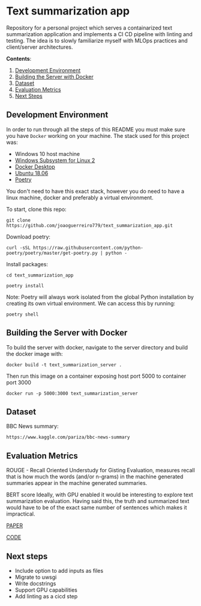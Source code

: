 # Text summarization app
Repository for a personal project which serves a containarized text summarization application and implements a CI CD pipeline with linting and testing. The idea is to slowly familiarize myself with MLOps practices and client/server architectures.

**Contents**:
1. [Development Environment](#development-environment)
2. [Building the Server with Docker](#building-the-server-with-docker)
3. [Dataset](#dataset)
4. [Evaluation Metrics](#evaluation-metrics)
5. [Next Steps](#next-steps)

## **Development Environment**

In order to run through all the steps of this README you must make sure you have `Docker` working on your machine. 
The stack used for this project was:
 - Windows 10 host machine
 - [Windows Subsystem for Linux 2](https://docs.microsoft.com/en-us/windows/wsl/install)
 - [Docker Desktop](https://www.docker.com/products/docker-desktop)
 - [Ubuntu 18.06](https://www.microsoft.com/store/productId/9N9TNGVNDL3Q)
 - [Poetry](https://python-poetry.org/)


You don't need to have this exact stack, however you do need to have a linux machine, docker and preferably a virtual environment.

To start, clone this repo:

`git clone https://github.com/joaoguerreiro779/text_summarization_app.git`

Download poetry:

`curl -sSL https://raw.githubusercontent.com/python-poetry/poetry/master/get-poetry.py | python -`

Install packages:

`cd text_summarization_app`

`poetry install`

Note: Poetry will always work isolated from the global Python installation by creating its own virtual environment. We can access this by running:

`poetry shell`

## **Building the Server with Docker**

To build the server with docker, navigate to the server directory and build the docker image with:

`docker build -t text_summarization_server .`

Then run this image on a container exposing host port 5000 to container port 3000

`docker run -p 5000:3000 text_summarization_server`

## **Dataset**

BBC News summary:

`https://www.kaggle.com/pariza/bbc-news-summary`

## **Evaluation Metrics**

ROUGE - Recall Oriented Understudy for Gisting Evaluation, measures recall that is how much the words (and/or n-grams) in the machine generated summaries appear in the machine generated summaries.

BERT score
Ideally, with GPU enabled it would be interesting to explore  text summarization evaluation. Having said this, the truth and summarized text would have to be of the exact same number of sentences which makes it impractical.

[PAPER](https://arxiv.org/pdf/1904.09675.pdf)

[CODE](https://github.com/Tiiiger/bert_score)

## **Next steps**

- Include option to add inputs as files
- Migrate to uwsgi
- Write docstrings
- Support GPU capabilities
- Add linting as a cicd step
